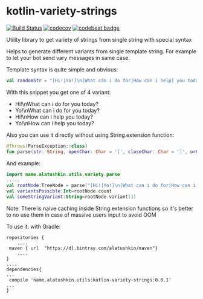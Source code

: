 # kotlin-variety-strings

[![Build Status](https://travis-ci.org/alatushkin/kotlin-variety-strings.svg?branch=master)](https://travis-ci.org/alatushkin/kotlin-variety-strings)
[![codecov](https://codecov.io/gh/alatushkin/kotlin-variety-strings/branch/master/graph/badge.svg)](https://codecov.io/gh/alatushkin/kotlin-variety-strings)
[![codebeat badge](https://codebeat.co/badges/4ffecc9a-4322-456b-91e5-d7b9687f64d9)](https://codebeat.co/projects/github-com-alatushkin-kotlin-variety-strings-master)

Utility library to get variety of strings from single string with special syntax

Helps to generate different variants from single template string. 
For example to let your bot send vary messages in same case.

Template syntax is quite simple and obvious:
```kotlin
val randomStr = "[Hi!|Yo!]\n[What can i do for|How can i help] you today?".randomVariant()
```
With this snippet you get one of 4 variant:
* Hi!\nWhat can i do for you today?
* Yo!\nWhat can i do for you today?
* Hi!\nHow can i help you today?
* Yo!\nHow can i help you today?

Also you can use it directly without using String.extension function:
```kotlin
@Throws(ParseException::class)
fun parse(str: String, openChar: Char = '[', closeChar: Char = ']', orChar: Char = '|'): TreeNode 
```
And example:
```kotlin
import name.alatushkin.utils.variety.parse
.....
val rootNode:TreeNode = parse("[Hi!|Yo!]\n[What can i do for|How can i help] you today?")
val variantsPossible:Int=rootNode.count
val someStringVariant:String=rootNode.variant(1)

```
 
 Note:
 There is naive caching inside String.extension functions so it's better to no use them in case of massive users input to avoid OOM
    
To use it:
with Gradle:
```
repositories {
    ....
 maven { url  "https://dl.bintray.com/alatushkin/maven"}
    ....
}
....
dependencies{
...
 compile 'name.alatushkin.utils:kotlin-variety-strings:0.0.1'
...
}
```
